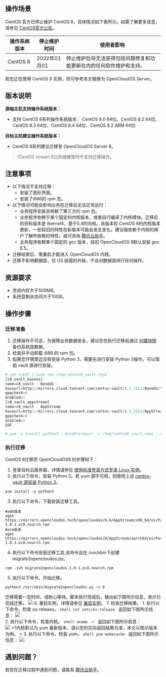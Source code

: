 ## 操作场景
CentOS 官方已停止维护 CentOS 8，具体情况如下表所示。如需了解更多信息，请参见 [CentOS官方公告](https://blog.centos.org/2020/12/future-is-centos-stream/?spm=a2c4g.11174386.n2.3.348f4c07hk46v4)。

| 操作系统版本 | 停止维护时间 | 使用者影响 |
|---------|---------|---------|
| CentOS 8  | 2022年01月01 | 停止维护后将无法获得包括问题修复和功能更新在内的任何软件维护和支持。 |

若您正在使用 CentOS 8 实例，则可参考本文替换为 OpenCloudOS Server。


## 版本说明
**源端主机支持操作系统版本：**
- 支持 CentOS 8系列操作系统版本：
CentOS 8.0 64位、CentOS 8.2 64位、CentOS 8.3 64位、CentOS 8.4 64位、CentOS 8.2 ARM 64位

**目标主机建议操作系统版本：**
- CentOS 8系列建议迁移至 OpenCloudOS Server 8。

>!CentOS stream 8公共镜像暂时不支持迁移操作。


## 注意事项
- 以下情况不支持迁移：
	- 安装了图形界面。
	- 安装了i686的 rpm 包。
- 以下情况可能会影响业务在迁移后无法正常运行：
	- 业务程序安装且依赖了第三方的 rpm 包。
	- 业务程序依赖于某个固定的内核版本，或者自行编译了内核模块。迁移后的目标版本是 tkernel4，基于5.4的内核。该版本较 CentOS 8的内核版本更新，一些较旧的特性在新版本可能会发生变化。建议强依赖于内核的用户了解所依赖的特性，或可咨询 [腾讯云助手](https://cloud.tencent.com/product/tca)。
	- 业务程序依赖某个固定的 gcc 版本，目前 OpenCloudOS 8默认安装 gcc 8.5。
- 迁移结束后，需重启才能进入 OpenCloudOS 内核。
- 迁移不影响数据盘，仅 OS 层面的升级，不会对数据盘进行任何操作。


## 资源要求
- 空闲内存大于500MB。
- 系统盘剩余空间大于10GB。


## 操作步骤

### 迁移准备

1. 迁移操作不可逆，为保障业务数据安全，建议您在执行迁移前通过 [创建快照](https://cloud.tencent.com/document/product/362/5755) 备份系统盘数据。
2. 检查并手动卸载 i686 的 rpm 包。
[](id:vault)
3. 如果您环境里边没有安装 Python 3，需要先进行安装 Python 3操作，可以借助 vault 源进行安装。
```python
# cat <<EOF | sudo tee /tmp/centos8_vault.repo
[c8_vault_baseos]
name=c8_vault - BaseOS
baseurl=http://mirrors.cloud.tencent.com/centos-vault/8.5.2111/BaseOS/\$basearch/os/
gpgcheck=0
enabled=1
[c8_vault_appstream]
name=c8_vault - AppStream
baseurl=http://mirrors.cloud.tencent.com/centos-vault/8.5.2111/AppStream/\$basearch/os/
gpgcheck=0
enabled=1
EOF

# yum -y install python3 --disablerepo=* -c /tmp/centos8_vault.repo --enablerepo=c8_vault*
```
 

### 执行迁移

CentOS 8迁移至 OpenCloudOS8 的步骤如下：

1. 登录目标云服务器，详情请参见 [使用标准登录方式登录 Linux 实例](https://cloud.tencent.com/document/product/213/5436)。
2. 执行以下命令，安装 Python 3。若 yum 源不可用，则使用上述 [centos-vault 源安装 Python 3](#vault)。
```shell
yum install -y python3
```
3. 执行以下命令，下载安装迁移工具。
```
#x86版本
wget https://mirrors.opencloudos.tech/opencloudos/8.6/AppStream/x86_64/os/Packages/migrate2opencloudos-1.0-1.oc8.noarch.rpm
#arm版本
wget https://mirrors.opencloudos.tech/opencloudos/8/AppStream/aarch64/os/Packages/migrate2opencloudos-1.0-1.oc8.noarch.rpm 

```
4. 执行以下命令安装迁移工具,该命令会在 /usr/sbin下创建 migrate2opencloudos.py。
```shell
rpm -ivh migrate2opencloudos-1.0-1.oc8.noarch.rpm
```
5. 执行以下命令，开始迁移。
```shell
python3 /usr/sbin/migrate2opencloudos.py -v 8
```
迁移需要一定时间，请耐心等待。脚本执行完成后，输出如下图所示信息，表示已完成迁移。
![](https://qcloudimg.tencent-cloud.cn/raw/b4ba54b1e1191bc955a0fbb7c2db4a2b.png)
6. 重启实例，详情请参见 [重启实例](https://cloud.tencent.com/document/product/213/4928)。
7. 检查迁移结果。
	1. 执行以下命令，检查 os-release。
	```shell
	cat /etc/os-release
	```
	返回如下图所示信息：
	![](https://qcloudimg.tencent-cloud.cn/raw/d5e5fbd6138b0db0948133638d484a78.png)  
	2. 执行以下命令，检查内核。
	```shell
	uname -r
	```
	返回如下图所示信息：  
	![](https://qcloudimg.tencent-cloud.cn/raw/dcb6e4dcfa11b830dddfc42066062dd3.png)
	>?内核默认为 yum 最新版本，请以您的实际返回结果为准，本文以图示版本为例。
	>
	3. 执行以下命令，检查 yum。
	```shell
	yum makecache
	```
	返回如下图所示信息：
	![](https://qcloudimg.tencent-cloud.cn/raw/3430a1149a58e0c36c33c5c7779a25f0.png)

## 遇到问题？
若您在迁移过程中遇到问题，请联系 [腾讯云助手](https://cloud.tencent.com/product/tca)。

